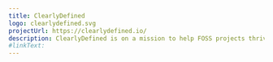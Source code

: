 ```yaml
---
title: ClearlyDefined
logo: clearlydefined.svg
projectUrl: https://clearlydefined.io/
description: ClearlyDefined is on a mission to help FOSS projects thrive by being, well, clearly defined. Lack of clarity around licenses and security vulnerabilities reduces engagement — that means fewer users, fewer contributors and a smaller community.
#linkText: 
---
```

